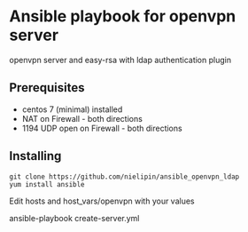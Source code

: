 # Ansible playbook for openvpn server
openvpn server and easy-rsa with ldap authentication plugin
## Prerequisites
* centos 7 (minimal) installed
* NAT on Firewall - both directions
* 1194 UDP open on Firewall - both directions

## Installing
```
git clone https://github.com/nielipin/ansible_openvpn_ldap
yum install ansible
```
Edit hosts and host_vars/openvpn with your values

ansible-playbook create-server.yml

